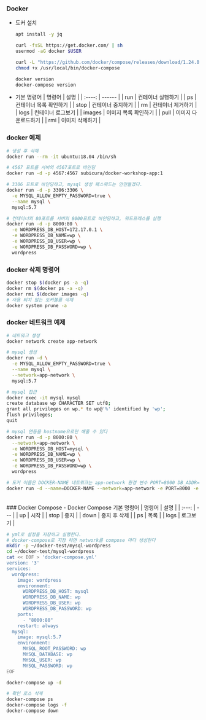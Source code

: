 ### Docker
- 도커 설치
  ```sh
  apt install -y jq

  curl -fsSL https://get.docker.com/ | sh
  usermod -aG docker $USER

  curl -L "https://github.com/docker/compose/releases/download/1.24.0/docker-compose-$(uname -s)-$(uname -m)" -o /usr/local/bin/docker-compose
  chmod +x /usr/local/bin/docker-compose

  docker version
  docker-compose version
  ```

- 기본 명령어
  | 명령어  |  설명  |
  | :----: | ------ |
  | run    | 컨테이너 실행하기 |
  | ps     | 컨테이너 목록 확인하기 |
  | stop   | 컨테이너 중지하기 |
  | rm     | 컨테이너 제거하기 |
  | logs   | 컨테이너 로그보기 |
  | images | 이미지 목록 확인하기 |
  | pull   | 이미지 다운로드하기 |
  | rmi    | 이미지 삭제하기 |


### docker 예제
```sh
# 생성 후 삭제
docker run --rm -it ubuntu:18.04 /bin/sh

# 4567 포트를 서버의 4567포트로 바인딩
docker run -d -p 4567:4567 subicura/docker-workshop-app:1

# 3306 포트로 바인딩하고, mysql 생성 패스워드는 안만들겠다.
docker run -d -p 3306:3306 \
  -e MYSQL_ALLOW_EMPTY_PASSWORD=true \
  --name mysql \
  mysql:5.7

# 컨테이너의 80포트를 서버의 8000포트로 바인딩하고, 워드프레스를 실행
docker run -d -p 8000:80 \
  -e WORDPRESS_DB_HOST=172.17.0.1 \
  -e WORDPRESS_DB_NAME=wp \
  -e WORDPRESS_DB_USER=wp \
  -e WORDPRESS_DB_PASSWORD=wp \
  wordpress
```

### docker 삭제 명령어
```sh
docker stop $(docker ps -a -q)
docker rm $(docker ps -a -q)
docker rmi $(docker images -q)
# 사용 되지 않는 도커볼륨 삭제
docker system prune -a
```

### docker 네트워크 예제
```sh
# 네트워크 생성
docker network create app-network

# mysql 생성
docker run -d \
  -e MYSQL_ALLOW_EMPTY_PASSWORD=true \
  --name mysql \
  --network=app-network \
  mysql:5.7

# mysql 접근
docker exec -it mysql mysql
create database wp CHARACTER SET utf8;
grant all privileges on wp.* to wp@'%' identified by 'wp';
flush privileges;
quit

# mysql 연동을 hostname으로만 해줄 수 있다
docker run -d -p 8000:80 \
  --network=app-network \
  -e WORDPRESS_DB_HOST=mysql \
  -e WORDPRESS_DB_NAME=wp \
  -e WORDPRESS_DB_USER=wp \
  -e WORDPRESS_DB_PASSWORD=wp \
  wordpress

# 도커 이름은 DOCKER-NAME 네트워크는 app-network 환경 변수 PORT=8000 DB_ADDR=mysql 로 주겠다
docker run -d --name=DOCKER-NAME --network=app-network -e PORT=8000 -e DB_ADDR=mysql
```
<br/>
### Docker Compose
- Docker Compose 기본 명령어
  | 명령어 | 설명 |
  | :---: | --- |
  | up   | 시작 |
  | stop | 중지 |
  | down | 중지 후 삭제 |
  | ps   | 목록 |
  | logs | 로그보기 |


```sh
# yml로 설정을 저장하고 실행한다.
# docker-compose로 지정 하면 network를 compose 마다 생성한다
mkdir -p ~/docker-test/mysql-wordpress
cd ~/docker-test/mysql-wordpress
cat << EOF > 'docker-compose.yml'
version: '3'
services:
  wordpress:
    image: wordpress
    environment:
      WORDPRESS_DB_HOST: mysql
      WORDPRESS_DB_NAME: wp
      WORDPRESS_DB_USER: wp
      WORDPRESS_DB_PASSWORD: wp
    ports:
      - "8000:80"
    restart: always
  mysql:
    image: mysql:5.7
    environment:
      MYSQL_ROOT_PASSWORD: wp
      MYSQL_DATABASE: wp
      MYSQL_USER: wp
      MYSQL_PASSWORD: wp
EOF

docker-compose up -d

# 확인 로스 삭제
docker-compose ps
docker-compose logs -f
docker-compose down
```
